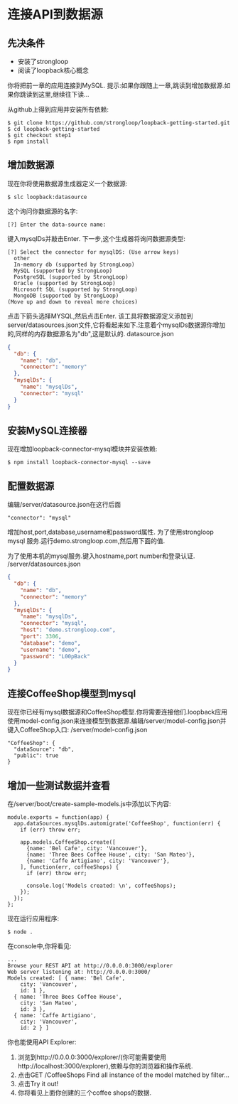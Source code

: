 # 连接API到数据源
## 先决条件
- 安装了strongloop
- 阅读了loopback核心概念

你将把前一章的应用连接到MySQL.
提示:如果你跟随上一章,跳读到增加数据源.如果你跳读到这里,继续往下读...

从github上得到应用并安装所有依赖:
```shell
$ git clone https://github.com/strongloop/loopback-getting-started.git
$ cd loopback-getting-started
$ git checkout step1
$ npm install
```

## 增加数据源
现在你将使用数据源生成器定义一个数据源:
```shell
$ slc loopback:datasource
```
这个询问你数据源的名字:
```shell
[?] Enter the data-source name:
```
键入mysqlDs并敲击Enter.
下一步,这个生成器将询问数据源类型:
```shell
[?] Select the connector for mysqlDS: (Use arrow keys)
  other
  In-memory db (supported by StrongLoop)
  MySQL (supported by StrongLoop)
  PostgreSQL (supported by StrongLoop)
  Oracle (supported by StrongLoop)
  Microsoft SQL (supported by StrongLoop)
  MongoDB (supported by StrongLoop)
(Move up and down to reveal more choices)
```
点击下箭头选择MYSQL,然后点击Enter.
该工具将数据源定义添加到server/datasources.json文件,它将看起来如下.注意着个mysqlDs数据源你增加的,同样的内存数据源名为"db",这是默认的.
datasource.json
```json
{
  "db": {
    "name": "db",
    "connector": "memory"
  },
  "mysqlDs": {
    "name": "mysqlDs",
    "connector": "mysql"
  }
}
```

## 安装MySQL连接器
现在增加loopback-connector-mysql模块并安装依赖:
```shell
$ npm install loopback-connector-mysql --save
```

## 配置数据源
编辑/server/datasource.json在这行后面

	"connector": "mysql"
增加host,port,database,username和password属性.
为了使用strongloop mysql 服务.运行demo.strongloop.com,然后用下面的值.

为了使用本机的mysql服务.键入hostname,port number和登录认证.
/server/datasources.json
```json
{
  "db": {
    "name": "db",
    "connector": "memory"
  },
  "mysqlDs": {
    "name": "mysqlDs",
    "connector": "mysql",
    "host": "demo.strongloop.com",
    "port": 3306,
    "database": "demo",
    "username": "demo",
    "password": "L00pBack"
  }
}
```

## 连接CoffeeShop模型到mysql
现在你已经有mysql数据源和CoffeeShop模型.你将需要连接他们.loopback应用使用model-config.json来连接模型到数据源.编辑/server/model-config.json并键入CoffeeShop入口:
/server/model-config.json
```shell
"CoffeeShop": {
  "dataSource": "db",
  "public": true
}
```

## 增加一些测试数据并查看
在/server/boot/create-sample-models.js中添加以下内容:
```shell
module.exports = function(app) {
  app.dataSources.mysqlDs.automigrate('CoffeeShop', function(err) {
    if (err) throw err;
 
    app.models.CoffeeShop.create([
      {name: 'Bel Cafe', city: 'Vancouver'},
      {name: 'Three Bees Coffee House', city: 'San Mateo'},
      {name: 'Caffe Artigiano', city: 'Vancouver'},
    ], function(err, coffeeShops) {
      if (err) throw err;
 
      console.log('Models created: \n', coffeeShops);
    });
  });
};
```
现在运行应用程序:
```shell
$ node .
```
在console中,你将看见:
```shell
...
Browse your REST API at http://0.0.0.0:3000/explorer
Web server listening at: http://0.0.0.0:3000/
Models created: [ { name: 'Bel Cafe',
    city: 'Vancouver',
    id: 1 },
  { name: 'Three Bees Coffee House',
    city: 'San Mateo',
    id: 3 },
  { name: 'Caffe Artigiano',
    city: 'Vancouver',
    id: 2 } ]
```
你也能使用API Explorer:
1. 浏览到http://0.0.0.0:3000/explorer/(你可能需要使用http://localhost:3000/explorer),依赖与你的浏览器和操作系统.
2. 点击GET  /CoffeeShops  Find all instance of the model matched by filter...
3. 点击Try it out!
4. 你将看见上面你创建的三个coffee shops的数据.